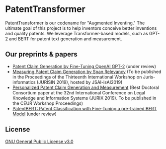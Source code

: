 
# PatentTransformer

PatentTransformer is our codename for "Augmented Inventing." The ultimate goal of this project is to help inventors conceive better inventions and quality patents. We leverage Transformer-based models, such as GPT-2 and BERT for patent text generation and measurement. 

## Our preprints & papers

  * [Patent Claim Generation by Fine-Tuning OpenAI GPT-2](https://arxiv.org/abs/1907.02052) (under review)
  * [Measuring Patent Claim Generation by Span Relevancy](https://arxiv.org/abs/1908.09591) (To be published in the Proceedings of the Thirteenth International Workshop on Juris-informatics (JURISIN 2019), hosted by JSAI-isAI2019)
  * [Personalized Patent Claim Generation and Measurement](https://arxiv.org/abs/1912.03502) (Best Doctoral Consortium paper at the 32nd International Conference on Legal Knowledge and Information Systems (JURIX 2019). To be published in the CEUR Workshop Proceedings)
  * [PatentBERT: Patent Classification with Fine-Tuning a pre-trained BERT Model](https://arxiv.org/abs/1906.02124) (under review)

## License

[GNU General Public License v3.0](LICENSE)
